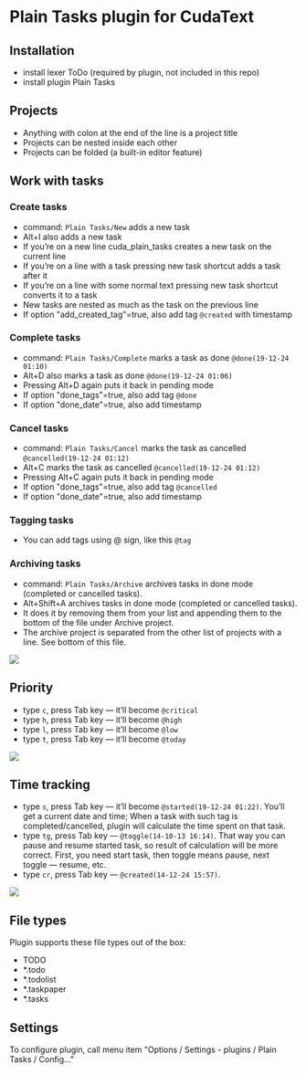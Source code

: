# Plain Tasks plugin for CudaText

## Installation
  
* install lexer ToDo (required by plugin, not included in this repo)
* install plugin Plain Tasks

## Projects

* Anything with colon at the end of the line is a project title
* Projects can be nested inside each other
* Projects can be folded (a built-in editor feature)

## Work with tasks

### Create tasks

* command: `Plain Tasks/New` adds a new task
* Alt+I also adds a new task
* If you’re on a new line cuda_plain_tasks creates a new task on the current line
* If you’re on a line with a task pressing new task shortcut adds a task after it
* If you’re on a line with some normal text pressing new task shortcut converts it to a task
* New tasks are nested as much as the task on the previous line
* If option "add_created_tag"=true, also add tag `@created` with timestamp

### Complete tasks

* command: `Plain Tasks/Complete` marks a task as done `@done(19-12-24 01:10)`
* Alt+D also marks a task as done `@done(19-12-24 01:06)`
* Pressing Alt+D again puts it back in pending mode
* If option "done_tags"=true, also add tag `@done`
* If option "done_date"=true, also add timestamp

### Cancel tasks

* command: `Plain Tasks/Cancel` marks the task as cancelled `@cancelled(19-12-24 01:12)`
* Alt+C marks the task as cancelled `@cancelled(19-12-24 01:12)`
* Pressing Alt+C again puts it back in pending mode
* If option "done_tags"=true, also add tag `@cancelled`
* If option "done_date"=true, also add timestamp

### Tagging tasks

* You can add tags using @ sign, like this `@tag`

### Archiving tasks

* command: `Plain Tasks/Archive` archives tasks in done mode (completed or cancelled tasks).
* Alt+Shift+A archives tasks in done mode (completed or cancelled tasks).
* It does it by removing them from your list and appending them to the bottom of the file under Archive project.
* The archive project is separated from the other list of projects with a line. See bottom of this file.

![](https://media.giphy.com/media/RN9Aqa8Aat4MRGW7d3/giphy.gif)

## Priority

* type `c`, press Tab key — it’ll become `@critical`
* type `h`, press Tab key — it’ll become `@high`
* type `l`, press Tab key — it’ll become `@low`
* type `t`, press Tab key — it’ll become `@today`
 
![](https://i.imgur.com/ITJ2Ql8.png)

## Time tracking

* type `s`, press Tab key — it’ll become `@started(19-12-24 01:22)`. You’ll get a current date and time; When a task with such tag is completed/cancelled, plugin will calculate the time spent on that task.
* type `tg`, press Tab key — `@toggle(14-10-13 16:14)`. That way you can pause and resume started task, so result of calculation will be more correct. First, you need start task, then toggle means pause, next toggle — resume, etc.
* type `cr`, press Tab key — `@created(14-12-24 15:57)`.

![](https://media.giphy.com/media/kIF5xIqz8dmdnW4cTF/giphy.gif)

## File types

Plugin supports these file types out of the box:
* TODO
* *.todo
* *.todolist
* *.taskpaper
* *.tasks

## Settings
To configure plugin, call menu item "Options / Settings - plugins / Plain Tasks / Config..."
